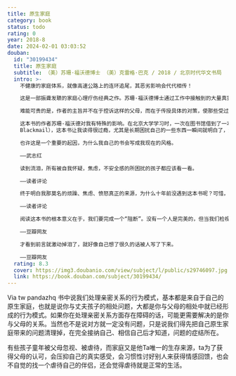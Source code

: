 ```yaml
---
title: 原生家庭
category: book
status: todo
rating: 0
year: 2018-8
date: 2024-02-01 03:03:52
douban:
  id: "30199434"
  title: 原生家庭
  subtitle: （美）苏珊·福沃德博士 （美）克雷格·巴克 / 2018 / 北京时代华文书局
  intro: >-
    不健康的家庭体系，就像高速公路上的连环追尾，其恶劣影响会代代相传！

    这是一部振聋发聩的家庭心理疗伤经典之作。苏珊·福沃德博士通过工作中接触到的大量真实素材，分析了不健康的原生家庭是如何伤害子女，并特续影响子女成年后的生活的。

    难能可贵的是，作者的主旨并不在于控诉这样的父母，而在于传授具体的对策，使那些受过或仍在承受父母伤害的人们获得勇气和力量，从与父母的负面关系模式中解脱，恢复自信和力量，得到自由和幸福。

    这本书的作者苏珊·福沃德对我有特殊的影响。在北京大学学习时，一次在图书馆借到了一本书《情感敲诈》（Emotional
    Blackmail），这本书让我读得很过瘾，尤其是长期困扰自己的一些东西一瞬间就明白了，这种理解来得相当简单容易。那时我就想，为什么不这样写书呢？为什么非得将书写得晦涩难懂呢？

    也许这是一个重要的起因，为什么我自己的书会写成我现在的风格。

    ——武志红

    读到流泪，所有被自我怀疑，焦虑，不安全感的所困扰的孩子都应该看一看。

    ——读者评论

    终于明白我那莫名的烦躁、焦虑、愤怒真正的来源，为什么十年前没遇到这本书呢？可惜，早点遇见就能早点解脱。

    ——读者评论

    阅读这本书的根本意义在于，我们要完成一个“阻断”。没有一个人是完美的，但当我们检视和察觉了自己的“毒素”之后，当我们逐步完成了“疗毒”过程之后，我们能做的、也必须要做的是，拿出信心和勇气“阻断毒源”。做一个更好的自己。为了我们，为了我们的孩子。

    ——豆瓣网友

    才看到前言就激动掉泪了，就好像自己想了很久的话被人写了下来。

    ——豆瓣网友
  rating: 8.3
  cover: https://img3.doubanio.com/view/subject/l/public/s29746097.jpg
  link: https://book.douban.com/subject/30199434/
---
```


Via tw pandazhq 书中说我们处理亲密关系的行为模式，基本都是来自于自己的原生家庭，也就是说你与丈夫孩子的相处问题，大都是你与父母的相处中就已经形成的行为模式。如果你在处理亲密关系方面存在障碍的话，可能更需要解决的是你与父母的关系。当然也不是说对方就一定没有问题，只是说我们得先把自己原生家庭带来的问题清理掉，在完全接纳自己、相信自己后才知道，问题的症结所在。

有些孩子童年被父母忽视、被虐待，而家庭又是他Ta唯一的生存来源，ta为了获得父母的认可，会压抑自己的真实感受，会习惯性讨好别人来获得情感回馈，也会不自觉的找一个虐待自己的伴侣，还会觉得虐待就是正常的生活。
